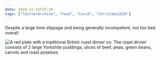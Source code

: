 ```yaml
---
date: 2020-12-25T15:19
tags: ["TwitterArchive", "Food", "Covid", "Christmas2020"]
---
```

Despite a large time slippage and being generally incompetent, not too bad overall

![A red plate with a traditional British roast dinner on. The roast dinner consists of 2 large Yorkshite puddings, slices of beef, peas, green beans, carrots and roast potatoes](https://cdn.geekyaubergine.com/2020/12/1342470540066508801-EqFp1o7XIAIa7p0.jpg)
